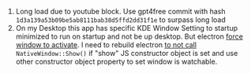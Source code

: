 1. Long load due to youtube block. Use gpt4free commit with hash `1d3a139a53b09be5ab8111bab38d5ffd2dd31f1e` to surpass long load
2. On my Desktop this app has specific KDE Window Setting to startup minimized to run on startup and not be up desktop. But electron [force window to activate](https://github.com/electron/electron/commit/00358545a9098158f095f47013483e83bb3b35d0). I need to rebuild electron [to not call](https://github.com/electron/electron/commit/c27cbaaaf917c316e736fe03328b0a0d5005ec3a#diff-a9f9b0a2acaa4f1907b48a585cf498ca9fbc9237cfb4bb0c40d5c15fa90dfc66R75) `NativeWindow::Show()` if "show" JS constructor object is set and use other constructor object property to set window is watchable.
